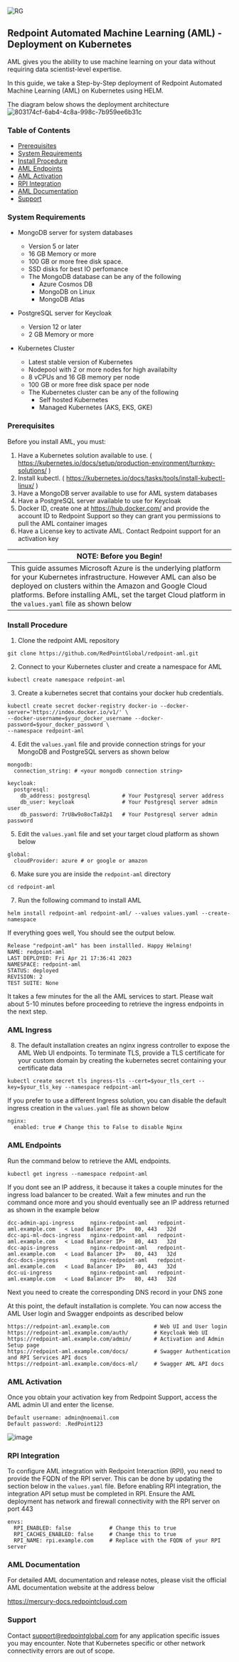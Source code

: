 ![RG](https://user-images.githubusercontent.com/42842390/158004336-60f07c05-7e5d-420e-87a6-22c5ac206fb6.jpg)
## Redpoint Automated Machine Learning (AML) - Deployment on Kubernetes
AML gives you the ability to use machine learning on your data without requiring data scientist-level expertise. 

In this guide, we take a Step-by-Step deployment of Redpoint Automated Machine Learning (AML) on Kubernetes using HELM. 

The diagram below shows the deployment architecture
![803174cf-6ab4-4c8a-998c-7b959ee6b31c](https://user-images.githubusercontent.com/42842390/197833963-45b725f0-947e-4884-914b-c6942d6d883d.png)

### Table of Contents
- [Prerequisites ](#prerequisites)
- [System Requirements ](#system-requirements)
- [Install Procedure ](#install-procedure)
- [AML Endpoints ](#aml-endpoints)
- [AML Activation ](#install-license)
- [RPI Integration ](#rpi-integration)
- [AML Documentation](#aml-documentation)
- [Support](#support)

### System Requirements

- MongoDB server for system databases
    - Version 5 or later
    - 16 GB Memory or more
    - 100 GB or more free disk space.
    - SSD disks for best IO perfomance
    - The MongoDB database can be any of the following
       - Azure Cosmos DB
       - MongoDB on Linux
       - MongoDB Atlas

- PostgreSQL server for Keycloak 
    - Version 12 or later
    - 2 GB Memory or more

- Kubernetes Cluster
    - Latest stable version of Kubernetes
    - Nodepool with 2 or more nodes for high availabilty
    - 8 vCPUs and 16 GB memory per node
    - 100 GB or more free disk space per node
    - The Kubernetes cluster can be any of the following
       - Self hosted Kubernetes
       - Managed Kubernetes (AKS, EKS, GKE)
    
### Prerequisites

Before you install AML, you must:

1. Have a Kubernetes solution available to use. ( https://kubernetes.io/docs/setup/production-environment/turnkey-solutions/ )
2. Install kubectl. ( https://kubernetes.io/docs/tasks/tools/install-kubectl-linux/ )
3. Have a MongoDB server available to use for AML system databases
4. Have a PostgreSQL server available to use for Keycloak
5. Docker ID, create one at https://hub.docker.com/ and provide the account ID to Redpoint Support so they can grant you permissions to pull the AML container images
5. Have a License key to activate AML. Contact Redpoint support for an activation key

| **NOTE:** Before you Begin!           |
|---------------------------------------|
| This guide assumes Microsoft Azure is the underlying platform for your Kubernetes infrastructure. However AML can also be deployed on clusters within the Amazon and Google Cloud platforms. Before installing AML, set the target Cloud platform in the ```values.yaml``` file as shown below

### Install Procedure
1. Clone the redpoint AML repository
```
git clone https://github.com/RedPointGlobal/redpoint-aml.git
```
2. Connect to your Kubernetes cluster and create a namespace for AML
```
kubectl create namespace redpoint-aml
```
3. Create a kubernetes secret that contains your docker hub credentials.
```
kubectl create secret docker-registry docker-io --docker-server='https://index.docker.io/v1/' \
--docker-username=$your_docker_username --docker-password=$your_docker_password \
--namespace redpoint-aml
```
4. Edit the ```values.yaml``` file and provide connection strings for your MongoDB and PostgreSQL servers as shown below
```
mongodb:
  connection_string: # <your mongodb connection string>

keycloak:
  postgresql:
    db_address: postgresql          # Your Postgresql server address
    db_user: keycloak               # Your Postgresql server admin user
    db_password: 7rU8w9o8ocTa8Zp1   # Your Postgresql server admin password
```
5. Edit the ```values.yaml``` file and set your target cloud platform as shown below
```
global:
  cloudProvider: azure # or google or amazon   
```
6. Make sure you are inside the ```redpoint-aml``` directory 
```
cd redpoint-aml
```
7. Run the following command to install AML
```
helm install redpoint-aml redpoint-aml/ --values values.yaml --create-namespace
 ```
If everything goes well, You should see the output below.
```
Release "redpoint-aml" has been installled. Happy Helming!
NAME: redpoint-aml
LAST DEPLOYED: Fri Apr 21 17:36:41 2023
NAMESPACE: redpoint-aml
STATUS: deployed
REVISION: 2
TEST SUITE: None
```
It takes a few minutes for the all the AML services to start. Please wait about 5-10 minutes before proceeding to retrieve the ingress endpoints in the next step.

### AML Ingress
8. The default installation creates an nginx ingress controller to expose the AML Web UI endpoints. To terminate TLS, provide a TLS certificate for your custom domain by creating the kubernetes secret containing your certificate data
```
kubectl create secret tls ingress-tls --cert=$your_tls_cert --key=$your_tls_key --namespace redpoint-aml
```
If you prefer to use a different Ingress solution, you can disable the default ingress creation in the ```values.yaml``` file as shown below
```
nginx:
  enabled: true # Change this to False to disable Nginx
```

### AML Endpoints
Run the command below to retrieve the AML endpoints. 
```
kubectl get ingress --namespace redpoint-aml
```
If you dont see an IP address, it because it takes a couple minutes for the ingress load balancer to be created. Wait a few minutes and run the command once more and you should eventually see an IP address returned as shown in the example below

```
dcc-admin-api-ingress     nginx-redpoint-aml   redpoint-aml.example.com   < Load Balancer IP>   80, 443   32d
dcc-api-ml-docs-ingress   nginx-redpoint-aml   redpoint-aml.example.com   < Load Balancer IP>   80, 443   32d
dcc-apis-ingress          nginx-redpoint-aml   redpoint-aml.example.com   < Load Balancer IP>   80, 443   32d
dcc-docs-ingress          nginx-redpoint-aml   redpoint-aml.example.com   < Load Balancer IP>   80, 443   32d
dcc-ui-ingress            nginx-redpoint-aml   redpoint-aml.example.com   < Load Balancer IP>   80, 443   32d
```
Next you need to create the corresponding DNS record in your DNS zone 

At this point, the default installation is complete. You can now access the AML User login and Swagger endpoints as described below
```
https://redpoint-aml.example.com              # Web UI and User login
https://redpoint-aml.example.com/auth/        # Keycloak Web UI
https://redpoint-aml.example.com/admin/       # Activation and Admin Setup page
https://redpoint-aml.example.com/docs/        # Swagger Authentication and RPI Services API docs
https://redpoint-aml.example.com/docs-ml/     # Swagger AML API docs
```
### AML Activation
Once you obtain your activation key from Redpoint Support, access the AML admin UI and enter the license.
```
Default username: admin@noemail.com
Default password: .RedPoint123
```
![image](https://user-images.githubusercontent.com/42842390/218563945-94a5b162-dc59-45ae-900e-130a84810f66.png)

### RPI Integration
To configure AML integration with Redpoint Interaction (RPI), you need to provide the FQDN of the RPI server. This can be done by updating the section below in the ```values.yaml``` file. Before enabling RPI integration, the integration API setup must be completed in RPI. Ensure the AML deployment has network and firewall connectivity with the RPI server on port 443
```
envs:
  RPI_ENABLED: false            # Change this to true
  RPI_CACHES_ENABLED: false     # Change this to true
  RPI_NAME: rpi.example.com     # Replace with the FQDN of your RPI server
```

### AML Documentation
For detailed AML documentation and release notes, please visit the official AML documentation website at the address below

https://mercury-docs.redpointcloud.com

### Support 
Contact support@redpointglobal.com for any application specific issues you may encounter. Note that Kubernetes specific or other network connectivity errors are out of scope.

